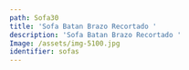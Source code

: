 ```yaml
---
path: Sofa30
title: 'Sofa Batan Brazo Recortado '
description: 'Sofa Batan Brazo Recortado '
Image: /assets/img-5100.jpg
identifier: sofas
---
```



